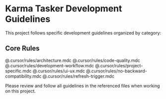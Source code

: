# Karma Tasker Development Guidelines

This project follows specific development guidelines organized by category:

## Core Rules
@.cursor/rules/architecture.mdc
@.cursor/rules/code-quality.mdc
@.cursor/rules/development-workflow.mdc
@.cursor/rules/project-specific.mdc
@.cursor/rules/ui-ux.mdc
@.cursor/rules/no-backward-compatibility.mdc
@.cursor/rules/refresh-trigger.mdc

Please review and follow all guidelines in the referenced files when working on this project.